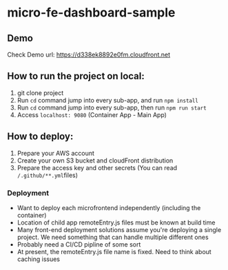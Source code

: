 # micro-fe-dashboard-sample

## Demo
Check Demo url: https://d338ek8892e0fm.cloudfront.net

## How to run the project on local:
1. git clone project
2. Run `cd` command jump into every sub-app, and run `npm install`
3. Run `cd` command jump into every sub-app, then run `npm run start`
4. Access `localhost: 9080` (Container App - Main App)

## How to deploy:
1. Prepare your AWS account
2. Create your own S3 bucket and cloudFront distribution
3. Prepare the access key and other secrets (You can read `/.github/**.yml`files)
 
### Deployment
- Want to deploy each microfrontend independently (including the container)
- Location of child app remoteEntry.js files must be known at build time
- Many front-end deployment solutions assume you're deploying a single project. We need something that can handle multiple different ones
- Probably need a CI/CD pipline of some sort
- At present, the remoteEntry.js file name is fixed. Need to think about caching issues
